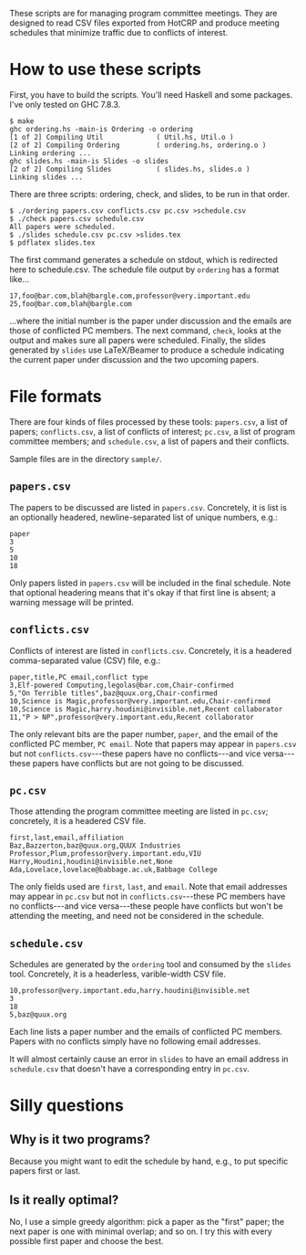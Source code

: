 These scripts are for managing program committee meetings. They are
designed to read CSV files exported from HotCRP and produce meeting
schedules that minimize traffic due to conflicts of interest.

# How to use these scripts

First, you have to build the scripts. You'll need Haskell and some packages. I've only tested on GHC 7.8.3.

```
$ make
ghc ordering.hs -main-is Ordering -o ordering
[1 of 2] Compiling Util             ( Util.hs, Util.o )
[2 of 2] Compiling Ordering         ( ordering.hs, ordering.o )
Linking ordering ...
ghc slides.hs -main-is Slides -o slides
[2 of 2] Compiling Slides           ( slides.hs, slides.o )
Linking slides ...
```

There are three scripts: ordering, check, and slides, to be run in that order.

```
$ ./ordering papers.csv conflicts.csv pc.csv >schedule.csv
$ ./check papers.csv schedule.csv
All papers were scheduled.
$ ./slides schedule.csv pc.csv >slides.tex
$ pdflatex slides.tex
```

The first command generates a schedule on stdout, which is redirected
here to schedule.csv. The schedule file output by `ordering` has a format like...

```
17,foo@bar.com,blah@bargle.com,professor@very.important.edu
25,foo@bar.com,blah@bargle.com
```

...where the initial number is the paper under discussion and the
emails are those of conflicted PC members. The next command, `check`,
looks at the output and makes sure all papers were scheduled.
Finally, the slides generated by `slides` use LaTeX/Beamer to produce
a schedule indicating the current paper under discussion and the two
upcoming papers.

# File formats

There are four kinds of files processed by these tools: `papers.csv`,
a list of papers; `conflicts.csv`, a list of conflicts of interest;
`pc.csv`, a list of program committee members; and `schedule.csv`, a
list of papers and their conflicts.

Sample files are in the directory `sample/`.

## `papers.csv`

The papers to be discussed are listed in `papers.csv`. Concretely, it
is list is an optionally headered, newline-separated list of unique numbers, e.g.:

```
paper
3
5
10
18
```

Only papers listed in `papers.csv` will be included in the final
schedule. Note that optional headering means that it's okay if that
first line is absent; a warning message will be printed.

## `conflicts.csv`

Conflicts of interest are listed in `conflicts.csv`. Concretely, it is
a headered comma-separated value (CSV) file, e.g.:

```
paper,title,PC email,conflict type
3,Elf-powered Computing,legolas@bar.com,Chair-confirmed
5,"On Terrible titles",baz@quux.org,Chair-confirmed
10,Science is Magic,professor@very.important.edu,Chair-confirmed
10,Science is Magic,harry.houdini@invisible.net,Recent collaborator
11,"P > NP",professor@very.important.edu,Recent collaborator
```

The only relevant bits are the paper number, `paper`, and the email of
the conflicted PC member, `PC email`. Note that papers may appear in
`papers.csv` but not `conflicts.csv`---these papers have no
conflicts---and vice versa---these papers have conflicts but are not
going to be discussed.

## `pc.csv`

Those attending the program committee meeting are listed in `pc.csv`;
concretely, it is a headered CSV file.

```
first,last,email,affiliation
Baz,Bazzerton,baz@quux.org,QUUX Industries
Professor,Plum,professor@very.important.edu,VIU
Harry,Houdini,houdini@invisible.net,None
Ada,Lovelace,lovelace@babbage.ac.uk,Babbage College
```

The only fields used are `first`, `last`, and `email`. Note that email
addresses may appear in `pc.csv` but not in `conflicts.csv`---these PC
members have no conflicts---and vice versa---these people have
conflicts but won't be attending the meeting, and need not be considered in the schedule.

## `schedule.csv`

Schedules are generated by the `ordering` tool and consumed by the
`slides` tool. Concretely, it is a headerless, varible-width CSV file.

```
10,professor@very.important.edu,harry.houdini@invisible.net
3
18
5,baz@quux.org
```

Each line lists a paper number and the emails of conflicted PC
members. Papers with no conflicts simply have no following email
addresses.

It will almost certainly cause an error in `slides` to have an email
address in `schedule.csv` that doesn't have a corresponding entry in
`pc.csv`.

# Silly questions

## Why is it two programs?

Because you might want to edit the schedule by hand, e.g., to put
specific papers first or last.

## Is it really optimal?

No, I use a simple greedy algorithm: pick a paper as the "first"
paper; the next paper is one with minimal overlap; and so on. I try
this with every possible first paper and choose the best.
